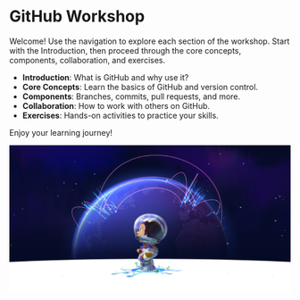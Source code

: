 # GitHub Workshop

Welcome! Use the navigation to explore each section of the workshop. Start with the Introduction, then proceed through the core concepts, components, collaboration, and exercises.

- **Introduction**: What is GitHub and why use it?
- **Core Concepts**: Learn the basics of GitHub and version control.
- **Components**: Branches, commits, pull requests, and more.
- **Collaboration**: How to work with others on GitHub.
- **Exercises**: Hands-on activities to practice your skills.

Enjoy your learning journey!

![Mona](assets/40bd3c96-c41c-49ed-ae21-f11924a787be.png)
